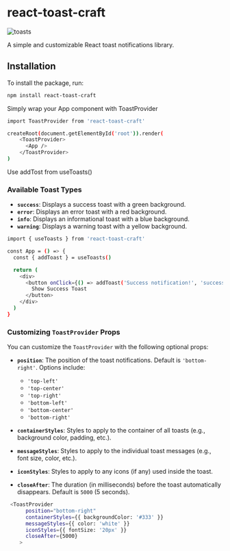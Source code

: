 # react-toast-craft


![toasts](https://github.com/user-attachments/assets/502c90fd-40ce-4387-8a6e-beea3cb8b9dc)

A simple and customizable React toast notifications library.

## Installation

To install the package, run:

```bash
npm install react-toast-craft
```

Simply wrap your App component with ToastProvider

```bash
import ToastProvider from 'react-toast-craft'

createRoot(document.getElementById('root')).render(
    <ToastProvider>
      <App />
    </ToastProvider>
)
```

Use addTost from useToasts()

### Available Toast Types

- **`success`**: Displays a success toast with a green background.
- **`error`**: Displays an error toast with a red background.
- **`info`**: Displays an informational toast with a blue background.
- **`warning`**: Displays a warning toast with a yellow background.

```bash
import { useToasts } from 'react-toast-craft'

const App = () => {
  const { addToast } = useToasts()

  return (
    <div>
      <button onClick={() => addToast('Success notification!', 'success')}>
        Show Success Toast
      </button>
    </div>
  )
}

```

### Customizing `ToastProvider` Props

You can customize the `ToastProvider` with the following optional props:

- **`position`**: The position of the toast notifications. Default is `'bottom-right'`. Options include:

  - `'top-left'`
  - `'top-center'`
  - `'top-right'`
  - `'bottom-left'`
  - `'bottom-center'`
  - `'bottom-right'`

- **`containerStyles`**: Styles to apply to the container of all toasts (e.g., background color, padding, etc.).

- **`messageStyles`**: Styles to apply to the individual toast messages (e.g., font size, color, etc.).

- **`iconStyles`**: Styles to apply to any icons (if any) used inside the toast.

- **`closeAfter`**: The duration (in milliseconds) before the toast automatically disappears. Default is `5000` (5 seconds).

```bash
 <ToastProvider
      position="bottom-right"
      containerStyles={{ backgroundColor: '#333' }}
      messageStyles={{ color: 'white' }}
      iconStyles={{ fontSize: '20px' }}
      closeAfter={5000}
    >
```
